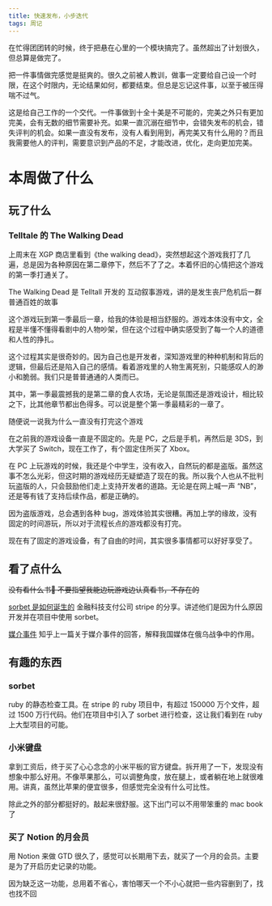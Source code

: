 ```yaml
---
title: 快速发布，小步迭代
tags: 周记
---
```


在忙得团团转的时候，终于把悬在心里的一个模块搞完了。虽然超出了计划很久，但总算是做完了。

把一件事情做完感觉是挺爽的。很久之前被人教训，做事一定要给自己设一个时限，在这个时限内，无论结果如何，都要结束。但总是忘记这件事，以至于被压得喘不过气。

这是给自己工作的一个交代。一件事做到十全十美是不可能的，完美之外只有更加完美，会有无数的细节需要补充。如果一直沉溺在细节中，会错失发布的机会，错失评判的机会。如果一直没有发布，没有人看到用到，再完美又有什么用的？而且我需要他人的评判，需要意识到产品的不足，才能改进，优化，走向更加完美。

# 本周做了什么

## 玩了什么

### Telltale 的 The Walking Dead

上周末在 XGP 商店里看到《the walking dead》，突然想起这个游戏我打了几遍，总是因为各种原因在第二章停下，然后不了了之。本着怀旧的心情把这个游戏的第一季打通关了。

The Walking Dead 是 Telltall 开发的 互动叙事游戏，讲的是发生丧尸危机后一群普通百姓的故事

这个游戏玩到第一季最后一章，给我的体验是相当舒服的。游戏本体没有中文，全程是半懂不懂得看剧中的人物吵架，但在这个过程中确实感受到了每一个人的道德和人性的挣扎。

这个过程其实是很奇妙的。因为自己也是开发者，深知游戏里的种种机制和背后的逻辑，但最后还是陷入自己的感情。看着游戏里的人物生离死别，只能感叹人的渺小和脆弱。我们只是普普通通的人类而已。

其中，第一季最震撼我的是第二章的食人农场，无论是氛围还是游戏设计，相比较之下，比其他章节都出色得多。可以说是整个第一季最精彩的一章了。

随便说一说我为什么一直没有打完这个游戏

在之前我的游戏设备一直是不固定的。先是 PC，之后是手机，再然后是 3DS，到大学买了 Switch，现在工作了，有个固定住所买了 Xbox。

在 PC 上玩游戏的时候，我还是个中学生，没有收入，自然玩的都是盗版。虽然这事不怎么光彩，但这时期的游戏经历无疑塑造了现在的我。所以我个人也从不批判玩盗版的人，只会鼓励他们走上支持开发者的道路。无论是在网上喊一声 “NB”，还是等有钱了支持后续作品，都是正确的。

因为盗版游戏，总会遇到各种 bug，游戏体验其实很糟。再加上学的缘故，没有固定的时间游玩，所以对于流程长点的游戏都没有打完。

现在有了固定的游戏设备，有了自由的时间，其实很多事情都可以好好享受了。

## 看了点什么

~~没有看什么书🤣 不要指望我能边玩游戏边认真看书，不存在的~~

[sorbet 是如何诞生的](https://stripe.com/blog/sorbet-stripes-type-checker-for-ruby) 金融科技支付公司 stripe 的分享。讲述他们是因为什么原因开发并在项目中使用 sorbet。

[媒介事件](https://www.zhihu.com/question/525283863/answer/2421358699) 知乎上一篇关于媒介事件的回答，解释我国媒体在俄乌战争中的作用。

## 有趣的东西

### sorbet

ruby 的静态检查工具。在 stripe 的 ruby 项目中，有超过 150000 万个文件，超过 1500 万行代码。他们在项目中引入了 sorbet 进行检查，这让我们看到在 ruby 上大型项目的可能。

### 小米键盘

拿到工资后，终于买了心心念念的小米平板的官方键盘。拆开用了一下，发现没有想象中那么好用。不像苹果那么，可以调整角度，放在腿上，或者躺在地上就很难用。讲真，虽然比苹果的便宜很多，但感觉完全没有什么可比性。

除此之外的部分都挺好的。敲起来很舒服。这下出门可以不用带笨重的 mac book 了

### 买了 Notion 的月会员

用 Notion 来做 GTD 很久了，感觉可以长期用下去，就买了一个月的会员。主要是为了开启历史记录的功能。

因为缺乏这一功能，总用着不省心，害怕哪天一个不小心就把一些内容删到了，找也找不回
